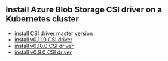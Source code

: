 ## Install Azure Blob Storage CSI driver on a Kubernetes cluster

 - [install CSI driver master version](./install-csi-driver-master.md)
 - [install v0.11.0 CSI driver](./install-csi-driver-v0.11.0.md)
 - [install v0.10.0 CSI driver](./install-csi-driver-v0.10.0.md)
 - [install v0.9.0 CSI driver](./install-csi-driver-v0.9.0.md)
